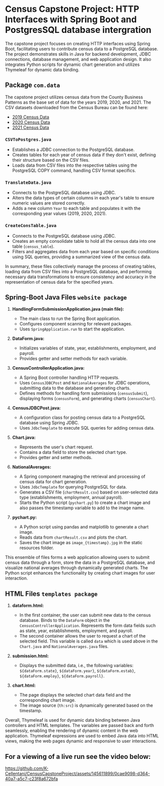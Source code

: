 # Census Capstone Project: HTTP Interfaces with Spring Boot and PostgresSQL database intergration

The capstone project focuses on creating HTTP interfaces using Spring Boot, facilitating users to contribute census data to a PostgreSQL database. The project demonstrates skills in Java for backend development, JDBC connections, database management, and web application design. It also integrates Python scripts for dynamic chart generation and utilizes Thymeleaf for dynamic data binding.

## Package `com.data`

The capstone project utilizes census data from the County Business Patterns as the base set of data for the years 2019, 2020, and 2021. The CSV datasets downloaded from the Census Bureau can be found here:

- [2019 Census Data](https://www.census.gov/data/datasets/2019/econ/cbp/2019-cbp.html)
- [2020 Census Data](https://www.census.gov/data/datasets/2020/econ/cbp/2020-cbp.html)
- [2021 Census Data](https://www.census.gov/data/datasets/2021/econ/cbp/2021-cbp.html)


### `CSVToPostgres.java`

- Establishes a JDBC connection to the PostgreSQL database.
- Creates tables for each year of census data if they don't exist, defining their structure based on the CSV files.
- Loads data from CSV files into the respective tables using the PostgreSQL COPY command, handling CSV format specifics.

### `TranslateData.java`

- Connects to the PostgreSQL database using JDBC.
- Alters the data types of certain columns in each year's table to ensure numeric values are stored correctly.
- Adds a new column `Year` to each table and populates it with the corresponding year values (2019, 2020, 2021).

### `CreateConsTable.java`

- Connects to the PostgreSQL database using JDBC.
- Creates an empty consolidate table to hold all the census data into one table (`census_table`).
- Filters and aggregates data from each year based on specific conditions using SQL queries, providing a summarized view of the census data.

In summary, these files collectively manage the process of creating tables, loading data from CSV files into a PostgreSQL database, and performing necessary data transformations to ensure consistency and accuracy in the representation of census data for the specified years.

## Spring-Boot Java Files `website package`

1. **HandlingFormSubmissionApplication.java (main file):**
   - The main class to run the Spring Boot application.
   - Configures component scanning for relevant packages.
   - Uses `SpringApplication.run` to start the application.

2. **DataForm.java:**
   - Initializes variables of state, year, establishments, employment, and payroll.
   - Provides getter and setter methods for each variable.

3. **CensusControllerApplication.java:**
   - A Spring Boot controller handling HTTP requests.
   - Uses `CensusJDBCPost` and `NationalAverages` for JDBC operations, submitting data to the database and generating charts.
   - Defines methods for handling form submissions (`censusSubmit`), displaying forms (`censusForm`), and generating charts (`censusChart`). 

4. **CensusJDBCPost.java:**
   - A configuration class for posting census data to a PostgreSQL database using Spring JDBC.
   - Uses `JdbcTemplate` to execute SQL queries for adding census data.

5. **Chart.java:**
   - Represents the user's chart request.
   - Contains a data field to store the selected chart type.
   - Provides getter and setter methods.

6. **NationalAverages:**
   - A Spring component managing the retrieval and processing of census data for chart generation.
   - Uses `JdbcTemplate` for querying PostgreSQL for data.
   - Generates a CSV file (`chartResult.csv`) based on user-selected data type (establishments, employment, annual payroll).
   - Starts the Python script (`pychart.py`) to create a chart image and also passes the timestamp variable to add to the image name.

7. **pychart.py:**
   - A Python script using pandas and matplotlib to generate a chart image.
   - Reads data from `chartResult.csv` and plots the chart.
   - Saves the chart image as `image_{timestamp}.jpg` in the static resources folder.

This ensemble of files forms a web application allowing users to submit census data through a form, store the data in a PostgreSQL database, and visualize national averages through dynamically generated charts. The Python script enhances the functionality by creating chart images for user interaction.

## HTML Files `templates package`

1. **dataform.html:**
   - In the first container, the user can submit new data to the census database. Binds to the `DataForm` object in the `CensusControllerApplication`. Represents the form data fields such as state, year, establishments, employment, and payroll.
   - The second container allows the user to request a chart of the selected field. This variable is called `data` which is used above in the `Chart.java` and `NationalAverages.java` files.

2. **submission.html:**
   - Displays the submitted data, i.e., the following variables: `${dataForm.state}`, `${dataForm.year}`, `${dataForm.estab}`, `${dataForm.employ}`, `${dataForm.payroll}`.

3. **chart.html:**
   - The page displays the selected chart data field and the corresponding chart image.
   - The image source (`th:src`) is dynamically generated based on the timestamp.

Overall, Thymeleaf is used for dynamic data binding between Java controllers and HTML templates. The variables are passed back and forth seamlessly, enabling the rendering of dynamic content in the web application. Thymeleaf expressions are used to embed Java data into HTML views, making the web pages dynamic and responsive to user interactions.

## For a viewing of a live run see the video below:

https://github.com/K-Cellentani/CensusCapstoneProject/assets/145611899/0cae9098-d364-40a7-a5c7-c23f8a672bfa

